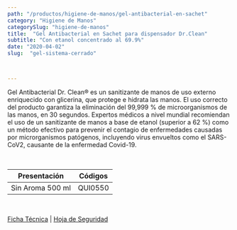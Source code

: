 ```yaml
---
path: "/productos/higiene-de-manos/gel-antibacterial-en-sachet"
category: "Higiene de Manos"
categorySlug: "higiene-de-manos"
title:  "Gel Antibacterial en Sachet para dispensador Dr.Clean"
subtitle: "Con etanol concentrado al 69.9%"
date: "2020-04-02"
slug:  "gel-sistema-cerrado"



---
```

Gel Antibacterial Dr. Clean® es un sanitizante de manos de uso externo enriquecido con glicerina, que protege e hidrata las manos. El uso correcto del producto garantiza la eliminación del 99,999 % de microorganismos de las manos, en 30 segundos. Expertos médicos a nivel mundial recomiendan el uso de un sanitizante de manos a base de etanol (superior a 62 %) como un método efectivo para prevenir el contagio de enfermedades causadas por microrganismos patógenos, incluyendo virus envueltos como el SARS-CoV2, causante de la enfermedad Covid-19.

<br>
<table class="min-w-full md:min-w-0 divide-y-0 divide-gray-200">
          <thead class=" bg-white">
            <tr>
              <th scope="col" class="px-6 text-center text-xs font-medium text-primary-lighter uppercase tracking-wider">
                Presentación
              </th>
              <th scope="col" class="px-6 py-3 text-center text-xs font-medium text-primary-lighter uppercase tracking-wider">
                Códigos
              </th>
            </tr>
          </thead>
          <tbody>
            <tr class="bg-gray-400">
              <td class="px-6 py-4 whitespace-nowrap text-sm text-gray-700 text-center">
              Sin Aroma 500 ml
              </td>
              <td class="px-6 py-4 whitespace-nowrap text-sm text-gray-700 text-center">
              QUI0550
              </td>
            </tr> 
          </tbody>
        </table>
        <br>

 <a href="../../../files/FT-gel-antibacterial.pdf" target="_blank" rel="noopener">Ficha Técnica</a> | 
 <a href="../../../files/MSDS-gel-antibacterial.pdf" target="_blank" rel="noopener">Hoja de Seguridad</a>



        

